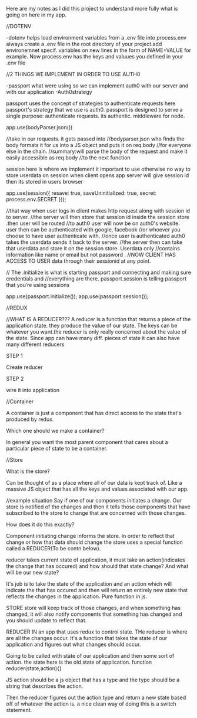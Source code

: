 Here are my notes as I did this project to understand more fully what is going on here in my app.


//DOTENV

-dotenv helps load environment variables from a .env file into process.env
always create a .env file in the root directory of your project.add environemnet specif. variables 
on new lines in the form of NAME=VALUE for example. Now process.env has the keys and valuues you 
defined in your .env file




//2 THINGS WE IMPLEMENT IN ORDER TO USE AUTH0

-passport  what were using so we can implement auth0 with our server and with our application
-Auth0strategy

passport uses the concept of strategies to authenticate requests
here passport's strategy that we use is auth0.
passport is designed to serve a single purpose: authenticate requests.
its authentic. middleware for node.





app.use(bodyParser.json())

//take in our requests. it gets passed into 
//bodyparser.json who finds the body formats it for us into a JS object and puts it on req.body 
//for everyone else in the chain.
//summary:will parse the body of the request and make it easily accessible as req.body 
//to the next function





session here is where we implement it 
important to use otherwise no way to store userdata on session when client opens app server will give session id then its stored in users browser


app.use(session({
    resave: true,
    saveUninitialized: true,
    secret: process.env.SECRET
}));

//that way when user logs in client makes http request along with session id to server. 
//the server will then store that session id inside the session store .then user will be routed
//to auth0 user will now be on auth0's website. user then can be authenticated with google, facebook 
//or whoever you choose to have user authenticate with.
//once user is authenticated auth0 takes the userdata sends it back to the server.
//the server then can take that userdata and store it on the session store. Userdata only 
//contains information like name or email but not password .
//NOW CLIENT HAS ACCESS TO USER data through their sessionid at any point.


// The .initialize is what is starting passport and connecting and making sure credentials and 
//everything are there. passport.session is telling passport that you’re using sessions

app.use(passport.initialize());
app.use(passport.session());






//REDUX


//WHAT IS A REDUCER???
A reducer is a function that returns a piece of the application state. they produce the value of our state. The keys can be whatever you want.the reducer is only really concerned about the value of the state.
Since app can have many diff. pieces of state it can also have many different reducers

STEP 1

Create reducer

STEP 2

wire it into application


//Container

A container is just a component that has direct access to the state that's produced by redux.

Which one should we make a container?

In general you want the most parent component that cares about a particular piece of state to be a container.


//Store 

What is the store?
 
Can be thought of as a place where all of our data is kept track of. Like a massive JS object that has all the keys and values associated with our app.

//example situation
Say if one of our components initiates a change. Our store is notified of the changes and then it tells those components that have subscribed to the store to change that are concerned with those changes.

How does it do this exactly?

Component initiating change informs the store. In order to    reflect that change or how that data should change the store uses a special function called a REDUCER(To be contn below).

reducer takes current state of application, it must take an action(indicates the change that has occured) and how should that state change? And what will be our new state?

It's job is to take the state of the application and an action which will indicate the  that has occured and then will return an entirely new state that reflects the changes in the application. Pure function in js.

STORE
store will keep track of those changes, and when something has changed, it will also notify components that something has changed and you should update to reflect that.

REDUCER
IN an app that uses redux to control state. THe reducer is where are all the changes occur. It's a function that takes  the state of our application and figures out what changes should occur.

Going to be called with state of our application and then some  sort of action. the state here is the old state of application.
function reducer(state,action){}

JS action should be a js object that has a type and the type should be a string that describes the action.



 
Then the reducer figures out the action.type and return a new state based off of whatever the action is. a nice clean way of doing this is a switch statement.


